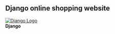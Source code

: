 Django online shopping website
---
[![Django Logo](https://img.icons8.com/ios/50/000000/django.png)](https://www.djangoproject.com/)  
**Django**  
